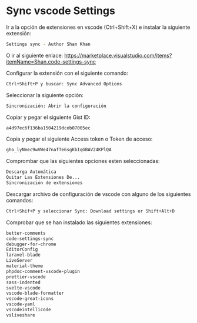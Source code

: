 # Sync vscode Settings

Ir a la opción de extensiones en vscode (Ctrl+Shift+X) e instalar la siguiente extensión:

```sh
Settings sync - Author Shan Khan
```

O ir al siguiente enlace: https://marketplace.visualstudio.com/items?itemName=Shan.code-settings-sync

Configurar la extensión con el siguiente comando:

```sh
Ctrl+Shift+P y buscar: Sync Advanced Options
```

Seleccionar la siguiente opción:

```sh
Sincronización: Abrir la configuración
```

Copiar y pegar el siguiente Gist ID:

```sh
a4d97ec6f136ba1504219dceb07005ec
```

Copia y pegar el siguiente Access token o Token de acceso:

```sh
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
```

Comprombar que las siguientes opciones esten seleccionadas:

```sh
Descarga Automática
Quitar Las Extensiones De...
Sincronización de extensiones
```

Descargar archivo de configuración de vscode con alguno de los siguientes comandos:

```sh
Ctrl+Shif+P y seleccionar Sync: Download settings or Shift+Alt+D
```

Comprobar que se han instalado las siguientes extensiones:

```sh
better-comments
code-settings-sync
debugger-for-chrome
EditorConfig
laravel-blade
LiveServer
material-theme
phpdoc-comment-vscode-plugin
prettier-vscode
sass-indented
svelte-vscode
vscode-blade-formatter
vscode-great-icons
vscode-yaml
vscodeintellicode
vsliveshare
```
